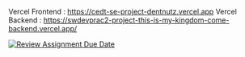 Vercel Frontend : https://cedt-se-project-dentnutz.vercel.app
Vercel Backend : https://swdevprac2-project-this-is-my-kingdom-come-backend.vercel.app/

[![Review Assignment Due Date](https://classroom.github.com/assets/deadline-readme-button-24ddc0f5d75046c5622901739e7c5dd533143b0c8e959d652212380cedb1ea36.svg)](https://classroom.github.com/a/nj0X2aoJ)
